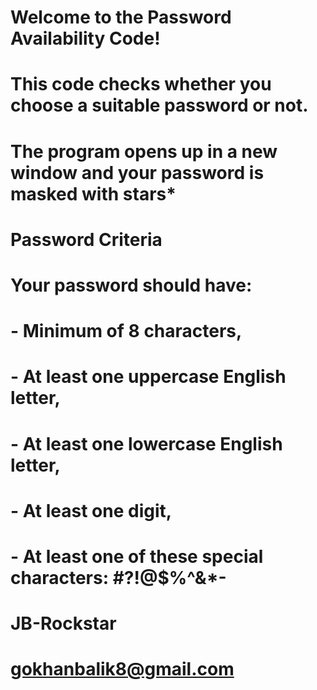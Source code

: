#	Welcome to the Password Availability Code!
#
#	This code checks whether you choose a suitable password or not.
#	The program opens up in a new window and your password is masked with stars*
#
# Password Criteria
#	Your password should have:
#	 - Minimum of 8 characters,
#	 - At least one uppercase English letter,
#	 - At least one lowercase English letter,
#	 - At least one digit,
#	 - At least one of these special characters: #?!@$%^&*-
# 
# JB-Rockstar
# gokhanbalik8@gmail.com
